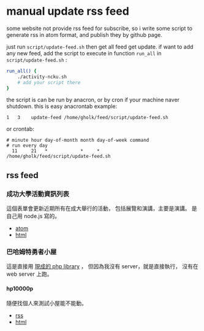 # manual update rss feed
some website not provide rss feed for subscribe,
so i write some script to generate rss in atom format,
and publish they by github page.

just run `script/update-feed.sh` 
then get all feed get update.
if want to add any new feed,
add the script to execute 
in function `run_all` in `script/update-feed.sh` :

```sh
run_all() {
    ./activity-ncku.sh
    # add your script there
}
```

the script is can be run by anacron,
or by cron if your machine naver shutdown.
this is easy anacrontab example:

```anacrontab
1   3    update-feed /home/gholk/feed/script/update-feed.sh
```

or crontab:

```crontab
# minute hour day-of-month month day-of-week command
# run every day
  11     21   *            *     *           /home/gholk/feed/script/update-feed.sh
```

## rss feed

### 成功大學活動資訊列表
這個表單會更新近期所有在成大舉行的活動，
包括展覽和演講，主要是演講。
是自己用 node.js 寫的。

* [atom](http://gholk.github.io/feed/activity-ncku.atom)
* [html](http://activity.ncku.edu.tw)

### 巴哈姆特勇者小屋
這是直接用 [現成的 php library][gamer-to-rss] ，
但因為我沒有 server，就是直接執行，
沒有在 web server 上跑。

[gamer-to-rss]: https://github.com/wsmwason/gamer-to-rss

#### hp10000p
隨便找個人來測試小屋能不能動。
* [rss](http://gholk.github.io/feed/gamer-hp10000p.rss)
* [html](http://home.gamer.com.tw/homeindex.php?owner=hp10000p)
